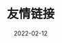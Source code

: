 ---
title: 友情链接
description: 快来和我做互联网邻居！
date: '2022-02-12'
slug: links
layout: links
license: false
toc: true
comments: true
widgets:
    enabled:
        - search
        - toc
        - archives
        - tag-cloud
menu:
    main: 
        weight: -70
        name: Friends
        url: /
        params:
            icon: friends
---